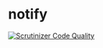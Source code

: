 notify
======


[![Scrutinizer Code Quality](https://scrutinizer-ci.com/g/ludvigskoglund/notify/badges/quality-score.png?b=master)](https://scrutinizer-ci.com/g/ludvigskoglund/notify/?branch=master)

